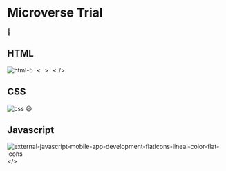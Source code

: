 # Microverse Trial
🍎

## HTML

![html-5](https://user-images.githubusercontent.com/98766685/233708676-2e1de02a-5bd5-4211-8118-ff9d5546c941.png)
$< ></ >$

## CSS

![css](https://user-images.githubusercontent.com/98766685/233708614-3be123d8-6cee-4d93-8845-d0484af010f9.png)
:smile:

## Javascript
![external-javascript-mobile-app-development-flaticons-lineal-color-flat-icons](https://user-images.githubusercontent.com/98766685/233708473-d91c05d5-3064-4c63-9c58-226a40148391.png)
</>
